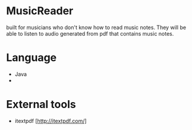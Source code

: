MusicReader
===========

built for musicians who don't know how to read music notes. They will be able to listen to audio generated from pdf that contains music notes.

Language
========
* Java
* 

External tools
==============
* itextpdf [http://itextpdf.com/]
